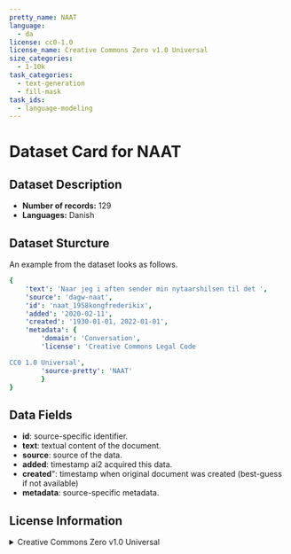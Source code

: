 ```yaml
---
pretty_name: NAAT
language:
  - da
license: cc0-1.0
license_name: Creative Commons Zero v1.0 Universal
size_categories:
  - 1-10k
task_categories:
  - text-generation
  - fill-mask
task_ids:
  - language-modeling
---
```

# Dataset Card for NAAT
## Dataset Description
- **Number of records:** 129
- **Languages:** Danish
## Dataset Sturcture
An example from the dataset looks as follows.
```yaml
{
    'text': 'Naar jeg i aften sender min nytaarshilsen til det ',
    'source': 'dagw-naat',
    'id': 'naat_1958kongfrederikix',
    'added': '2020-02-11',
    'created': '1930-01-01, 2022-01-01',
    'metadata': {
        'domain': 'Conversation',
        'license': 'Creative Commons Legal Code

CC0 1.0 Universal',
        'source-pretty': 'NAAT'
        }
}
```

## Data Fields

- **id**: source-specific identifier.
- **text**: textual content of the document.
- **source**: source of the data.
- **added**: timestamp ai2 acquired this data.
- **created**": timestamp when original document was created (best-guess if not available)
- **metadata**: source-specific metadata.

## License Information
<details>
<summary>Creative Commons Zero v1.0 Universal</summary>
<p>
Creative Commons Legal Code

CC0 1.0 Universal
</p>
</details>
